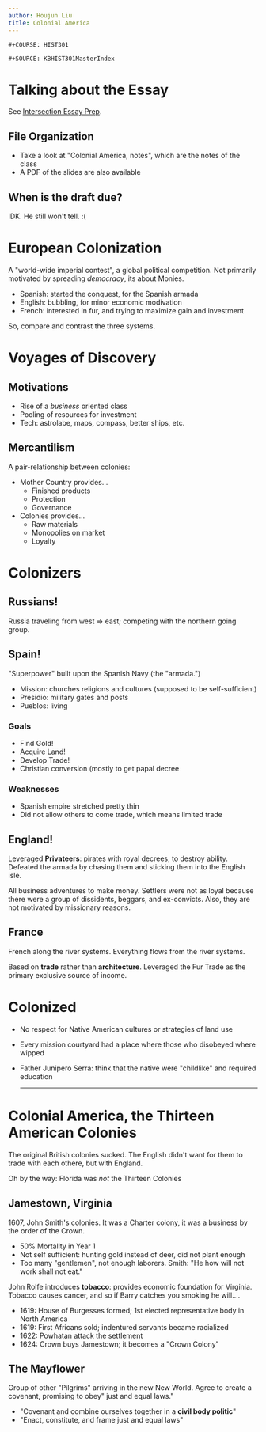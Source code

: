 ```yaml
---
author: Houjun Liu
title: Colonial America
---
```


```{=org}
#+COURSE: HIST301
```
```{=org}
#+SOURCE: KBHIST301MasterIndex
```
# Talking about the Essay

See [Intersection Essay Prep](KBhIntersectionsEssayPrep.org).

## File Organization

-   Take a look at \"Colonial America, notes\", which are the notes of
    the class
-   A PDF of the slides are also available

## When is the draft due?

IDK. He still won\'t tell. :(

# European Colonization

A \"world-wide imperial contest\", a global political competition. Not
primarily motivated by spreading *democracy*, its about Monies.

-   Spanish: started the conquest, for the Spanish armada
-   English: bubbling, for minor economic modivation
-   French: interested in fur, and trying to maximize gain and
    investment

So, compare and contrast the three systems.

# Voyages of Discovery

## Motivations

-   Rise of a *business* oriented class
-   Pooling of resources for investment
-   Tech: astrolabe, maps, compass, better ships, etc.

## Mercantilism

A pair-relationship between colonies:

-   Mother Country provides...
    -   Finished products
    -   Protection
    -   Governance
-   Colonies provides...
    -   Raw materials
    -   Monopolies on market
    -   Loyalty

# Colonizers

## Russians!

Russia traveling from west => east; competing with the northern going
group.

## Spain!

\"Superpower\" built upon the Spanish Navy (the \"armada.\")

-   Mission: churches religions and cultures (supposed to be
    self-sufficient)
-   Presidio: military gates and posts
-   Pueblos: living

### Goals

-   Find Gold!
-   Acquire Land!
-   Develop Trade!
-   Christian conversion (mostly to get papal decree

### Weaknesses

-   Spanish empire stretched pretty thin
-   Did not allow others to come trade, which means limited trade

## England!

Leveraged **Privateers**: pirates with royal decrees, to destroy
ability. Defeated the armada by chasing them and sticking them into the
English isle.

All business adventures to make money. Settlers were not as loyal
because there were a group of dissidents, beggars, and ex-convicts.
Also, they are not motivated by missionary reasons.

## France

French along the river systems. Everything flows from the river systems.

Based on **trade** rather than **architecture**. Leveraged the Fur Trade
as the primary exclusive source of income.

# Colonized

-   No respect for Native American cultures or strategies of land use

-   Every mission courtyard had a place where those who disobeyed where
    wipped

-   Father Junipero Serra: think that the native were \"childlike\" and
    required education

    ------------------------------------------------------------------------

# Colonial America, the Thirteen American Colonies

The original British colonies sucked. The English didn\'t want for them
to trade with each othere, but with England.

Oh by the way: Florida was *not* the Thirteen Colonies

## Jamestown, Virginia

1607, John Smith\'s colonies. It was a Charter colony, it was a business
by the order of the Crown.

-   50% Mortality in Year 1
-   Not self sufficient: hunting gold instead of deer, did not plant
    enough
-   Too many \"gentlemen\", not enough laborers. Smith: \"He how will
    not work shall not eat.\"

John Rolfe introduces **tobacco**: provides economic foundation for
Virginia. Tobacco causes cancer, and so if Barry catches you smoking he
will....

-   1619: House of Burgesses formed; 1st elected representative body in
    North America
-   1619: First Africans sold; indentured servants became racialized
-   1622: Powhatan attack the settlement
-   1624: Crown buys Jamestown; it becomes a \"Crown Colony\"

## The Mayflower

Group of other \"Pilgrims\" arriving in the new New World. Agree to
create a covenant, promising to obey\" just and equal laws.\"

-   \"Covenant and combine ourselves together in a ****civil body
    politic****\"
-   \"Enact, constitute, and frame just and equal laws\"
